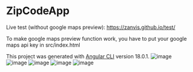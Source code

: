 # ZipCodeApp
Live test (without google maps preview): https://zanvis.github.io/test/

To make google maps preview function work, you have to put your google maps api key in src/index.html

This project was generated with [Angular CLI](https://github.com/angular/angular-cli) version 18.0.1.
![image](https://github.com/Zanvis/ZipCodeApp/assets/161169953/d30c19dd-c942-4a32-844a-94f684e3fae3)
![image](https://github.com/Zanvis/ZipCodeApp/assets/161169953/b7033825-31a0-4632-8116-930cd0b93965)
![image](https://github.com/Zanvis/ZipCodeApp/assets/161169953/908f8721-d2cc-488c-b714-eb36c843233d)
![image](https://github.com/Zanvis/ZipCodeApp/assets/161169953/ef6e1e91-8e0e-4947-a827-a1e1f7d9d46c)
![image](https://github.com/Zanvis/ZipCodeApp/assets/161169953/ee3ea516-295e-47a8-87b6-e7c6fd8f2279)
